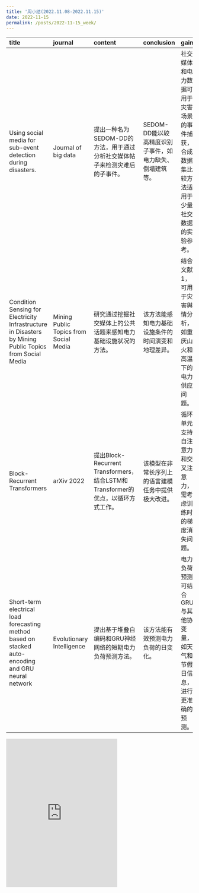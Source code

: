```yaml
---
title: '周小结(2022.11.08-2022.11.15)'
date: 2022-11-15
permalink: /posts/2022-11-15_week/
---
```

| title                                                                                                   | journal                                | content                                                                         | conclusion                                               | gain                                                                                         |
|:--------------------------------------------------------------------------------------------------------|:---------------------------------------|:--------------------------------------------------------------------------------|:---------------------------------------------------------|:---------------------------------------------------------------------------------------------|
| Using social media for sub-event detection during disasters.                                            | Journal of big data                    | 提出一种名为SEDOM-DD的方法，用于通过分析社交媒体帖子来检测灾难后的子事件。      | SEDOM-DD能以较高精度识别子事件，如电力缺失、倒塌建筑等。 | 社交媒体和电力数据可用于灾害场景的事件捕获，合成数据集比较方法适用于少量社交数据的实验参考。 |
| Condition Sensing for Electricity Infrastructure in Disasters by Mining Public Topics from Social Media | Mining Public Topics from Social Media | 研究通过挖掘社交媒体上的公共话题来感知电力基础设施状况的方法。                  | 该方法能感知电力基础设施条件的时间演变和地理差异。       | 结合文献1，可用于灾害舆情分析，如重庆山火和高温下的电力供应问题。                            |
| Block-Recurrent Transformers                                                                            | arXiv 2022                             | 提出Block-Recurrent Transformers，结合LSTM和Transformer的优点，以循环方式工作。 | 该模型在非常长序列上的语言建模任务中提供极大改进。       | 循环单元支持自注意力和交叉注意力，需考虑训练时的梯度消失问题。                               |
| Short-term electrical load forecasting method based on stacked auto-encoding and GRU neural network     | Evolutionary Intelligence              | 提出基于堆叠自编码和GRU神经网络的短期电力负荷预测方法。                         | 该方法能有效预测电力负荷的日变化。                       | 电力负荷预测可结合GRU与其他协变量，如天气和节假日信息，进行更准确的预测。                    |

<embed src="http://127.0.0.1:4000/files/post/2022-11-15-week.pdf" type="application/pdf" height="400px" />
    